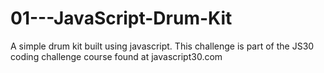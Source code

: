 # 01---JavaScript-Drum-Kit
A simple drum kit built using javascript. This challenge is part of the JS30 coding challenge course found at javascript30.com
